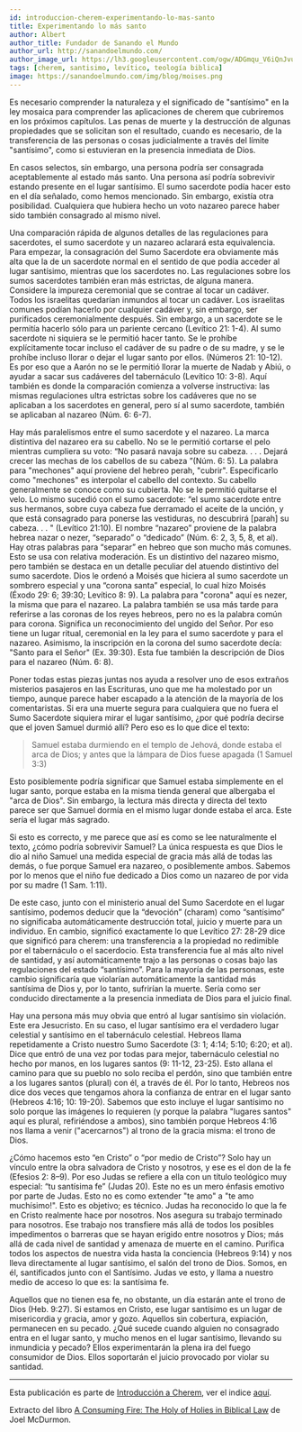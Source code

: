 ```yaml
---
id: introduccion-cherem-experimentando-lo-mas-santo
title: Experimentando lo más santo
author: Albert
author_title: Fundador de Sanando el Mundo
author_url: http://sanandoelmundo.com/
author_image_url: https://lh3.googleusercontent.com/ogw/ADGmqu_V6iQnJvuIOUFQJ8ebZQW6vvBd8lk0fipmF92Z
tags: [cherem, santisimo, levítico, teología biblica]
image: https://sanandoelmundo.com/img/blog/moises.png
--- 
```


Es necesario comprender la naturaleza y el significado de "santísimo" en la ley mosaica para comprender las aplicaciones de cherem que cubriremos en los próximos capítulos. Las penas de muerte y la destrucción de algunas propiedades que se solicitan son el resultado, cuando es necesario, de la transferencia de las personas o cosas judicialmente a través del límite "santísimo", como si estuvieran en la presencia inmediata de Dios.

En casos selectos, sin embargo, una persona podría ser consagrada aceptablemente al estado más santo. Una persona así podría sobrevivir estando presente en el lugar santísimo. El sumo sacerdote podía hacer esto en el día señalado, como hemos mencionado. Sin embargo, existía otra posibilidad. Cualquiera que hubiera hecho un voto nazareo parece haber sido también consagrado al mismo nivel.

<!--truncate-->

Una comparación rápida de algunos detalles de las regulaciones para sacerdotes, el sumo sacerdote y un nazareo aclarará esta equivalencia. Para empezar, la consagración del Sumo Sacerdote era obviamente más alta que la de un sacerdote normal en el sentido de que podía acceder al lugar santísimo, mientras que los sacerdotes no. Las regulaciones sobre los sumos sacerdotes también eran más estrictas, de alguna manera. Considere la impureza ceremonial que se contrae al tocar un cadáver. Todos los israelitas quedarían inmundos al tocar un cadáver. Los israelitas comunes podían hacerlo por cualquier cadáver y, sin embargo, ser purificados ceremonialmente después. Sin embargo, a un sacerdote se le permitía hacerlo sólo para un pariente cercano (Levítico 21: 1-4). Al sumo sacerdote ni siquiera se le permitió hacer tanto. Se le prohíbe explícitamente tocar incluso el cadáver de su padre o de su madre, y se le prohíbe incluso llorar o dejar el lugar santo por ellos. (Números 21: 10-12). Es por eso que a Aarón no se le permitió llorar la muerte de Nadab y Abiú, o ayudar a sacar sus cadáveres del tabernáculo (Levítico 10: 3-8). Aquí también es donde la comparación comienza a volverse instructiva: las mismas regulaciones ultra estrictas sobre los cadáveres que no se aplicaban a los sacerdotes en general, pero sí al sumo sacerdote, también se aplicaban al nazareo (Núm. 6: 6-7).

Hay más paralelismos entre el sumo sacerdote y el nazareo. La marca distintiva del nazareo era su cabello. No se le permitió cortarse el pelo mientras cumpliera su voto: “No pasará navaja sobre su cabeza. . . . Dejará crecer las mechas de los cabellos de su cabeza ”(Núm. 6: 5). La palabra para "mechones" aquí proviene del hebreo perah, "cubrir". Especificarlo como "mechones" es interpolar el cabello del contexto. Su cabello generalmente se conoce como su cubierta. No se le permitió quitarse el velo. Lo mismo sucedió con el sumo sacerdote: “el sumo sacerdote entre sus hermanos, sobre cuya cabeza fue derramado el aceite de la unción, y que está consagrado para ponerse las vestiduras, no descubrirá [parah] su cabeza. . . " (Levítico 21:10). El nombre “nazareo” proviene de la palabra hebrea nazar o nezer, “separado” o “dedicado” (Núm. 6: 2, 3, 5, 8, et al). Hay otras palabras para “separar” en hebreo que son mucho más comunes. Esto se usa con relativa moderación. Es un distintivo del nazareo mismo, pero también se destaca en un detalle peculiar del atuendo distintivo del sumo sacerdote. Dios le ordenó a Moisés que hiciera al sumo sacerdote un sombrero especial y una “corona santa” especial, lo cual hizo Moisés (Éxodo 29: 6; 39:30; Levítico 8: 9). La palabra para "corona" aquí es nezer, la misma que para el nazareo. La palabra también se usa más tarde para referirse a las coronas de los reyes hebreos, pero no es la palabra común para corona. Significa un reconocimiento del ungido del Señor. Por eso tiene un lugar ritual, ceremonial en la ley para el sumo sacerdote y para el nazareo. Asimismo, la inscripción en la corona del sumo sacerdote decía: "Santo para el Señor" (Ex. 39:30). Esta fue también la descripción de Dios para el nazareo (Núm. 6: 8).

Poner todas estas piezas juntas nos ayuda a resolver uno de esos extraños misterios pasajeros en las Escrituras, uno que me ha molestado por un tiempo, aunque parece haber escapado a la atención de la mayoría de los comentaristas. Si era una muerte segura para cualquiera que no fuera el Sumo Sacerdote siquiera mirar el lugar santísimo, ¿por qué podría decirse que el joven Samuel durmió allí? Pero eso es lo que dice el texto:

> Samuel estaba durmiendo en el templo de Jehová, donde estaba el arca de Dios; y antes que la lámpara de Dios fuese apagada (1 Samuel 3:3)

Esto posiblemente podría significar que Samuel estaba simplemente en el lugar santo, porque estaba en la misma tienda general que albergaba el "arca de Dios". Sin embargo, la lectura más directa y directa del texto parece ser que Samuel dormía en el mismo lugar donde estaba el arca. Este sería el lugar más sagrado.

Si esto es correcto, y me parece que así es como se lee naturalmente el texto, ¿cómo podría sobrevivir Samuel? La única respuesta es que Dios le dio al niño Samuel una medida especial de gracia más allá de todas las demás, o fue porque Samuel era nazareo, o posiblemente ambos. Sabemos por lo menos que el niño fue dedicado a Dios como un nazareo de por vida por su madre (1 Sam. 1:11).

De este caso, junto con el ministerio anual del Sumo Sacerdote en el lugar santísimo, podemos deducir que la “devoción” (charam) como “santísimo” no significaba automáticamente destrucción total, juicio y muerte para un individuo. En cambio, significó exactamente lo que Levítico 27: 28-29 dice que significó para cherem: una transferencia a la propiedad no redimible por el tabernáculo o el sacerdocio. Esta transferencia fue al más alto nivel de santidad, y así automáticamente trajo a las personas o cosas bajo las regulaciones del estado “santísimo”. Para la mayoría de las personas, este cambio significaría que violarían automáticamente la santidad más santísima de Dios y, por lo tanto, sufrirían la muerte. Sería como ser conducido directamente a la presencia inmediata de Dios para el juicio final.

Hay una persona más muy obvia que entró al lugar santísimo sin violación. Este era Jesucristo. En su caso, el lugar santísimo era el verdadero lugar celestial y santísimo en el tabernáculo celestial. Hebreos llama repetidamente a Cristo nuestro Sumo Sacerdote (3: 1; 4:14; 5:10; 6:20; et al). Dice que entró de una vez por todas para mejor, tabernáculo celestial no hecho por manos, en los lugares santos (9: 11-12, 23-25). Esto allana el camino para que su pueblo no solo reciba el perdón, sino que también entre a los lugares santos (plural) con él, a través de él. Por lo tanto, Hebreos nos dice dos veces que tengamos ahora la confianza de entrar en el lugar santo (Hebreos 4:16; 10: 19-20). Sabemos que esto incluye el lugar santísimo no solo porque las imágenes lo requieren (y porque la palabra "lugares santos" aquí es plural, refiriéndose a ambos), sino también porque Hebreos 4:16 nos llama a venir ("acercarnos") al trono de la gracia misma: el trono de Dios.

¿Cómo hacemos esto “en Cristo” o “por medio de Cristo”? Solo hay un vínculo entre la obra salvadora de Cristo y nosotros, y ese es el don de la fe (Efesios 2: 8–9). Por eso Judas se refiere a ella con un título teológico muy especial: “tu santísima fe” (Judas 20). Este no es un mero énfasis emotivo por parte de Judas. Esto no es como extender "te amo" a "te amo muchísimo!". Esto es objetivo; es técnico. Judas ha reconocido lo que la fe en Cristo realmente hace por nosotros. Nos asegura su trabajo terminado para nosotros. Ese trabajo nos transfiere más allá de todos los posibles impedimentos o barreras que se hayan erigido entre nosotros y Dios; más allá de cada nivel de santidad y amenaza de muerte en el camino. Purifica todos los aspectos de nuestra vida hasta la conciencia (Hebreos 9:14) y nos lleva directamente al lugar santísimo, el salón del trono de Dios. Somos, en él, santificados junto con el Santísimo. Judas ve esto, y llama a nuestro medio de acceso lo que es: la santísima fe.

Aquellos que no tienen esa fe, no obstante, un día estarán ante el trono de Dios (Heb. 9:27). Si estamos en Cristo, ese lugar santísimo es un lugar de misericordia y gracia, amor y gozo. Aquellos sin cobertura, expiación, permanecen en su pecado. ¿Qué sucede cuando alguien no consagrado entra en el lugar santo, y mucho menos en el lugar santísimo, llevando su inmundicia y pecado? Ellos experimentarán la plena ira del fuego consumidor de Dios. Ellos soportarán el juicio provocado por violar su santidad.


------

Esta publicación es parte de [Introducción a Cherem](/blog/introduccion-cherem), ver el indice [aquí](/blog/introduccion-cherem). 

<div class="alert alert--secondary" role="info">
  Extracto del libro <a href="https://www.amazon.com/Consuming-Fire-Holy-Holies-Biblical/dp/1078311242">A Consuming Fire: The Holy of Holies in Biblical Law</a> de Joel McDurmon.
</div> 